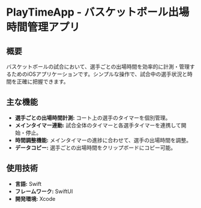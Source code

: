 # PlayTimeApp - バスケットボール出場時間管理アプリ

## 概要

バスケットボールの試合において、選手ごとの出場時間を効率的に計測・管理するためのiOSアプリケーションです。シンプルな操作で、試合中の選手状況と時間を正確に把握できます。

## 主な機能

* **選手ごとの出場時間計測:** コート上の選手のタイマーを個別管理。
* **メインタイマー連動:** 試合全体のタイマーと各選手タイマーを連携して開始・停止。
* **時間調整機能:** メインタイマーの進捗に合わせて、選手の出場時間を調整。
* **データコピー:** 選手ごとの出場時間をクリップボードにコピー可能。

## 使用技術

* **言語:** Swift
* **フレームワーク:** SwiftUI
* **開発環境:** Xcode
